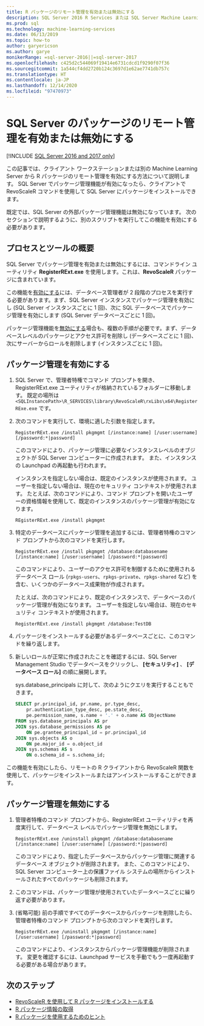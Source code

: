 ```yaml
---
title: R パッケージのリモート管理を有効または無効にする
description: SQL Server 2016 R Services または SQL Server Machine Learning Services 上の R パッケージのリモート管理を有効にします (データベース内)
ms.prod: sql
ms.technology: machine-learning-services
ms.date: 06/13/2019
ms.topic: how-to
author: garyericson
ms.author: garye
monikerRange: =sql-server-2016||=sql-server-2017
ms.openlocfilehash: c425d2c544069f19414e6731cdcd1f9290f07f36
ms.sourcegitcommit: 1a544cf4dd2720b124c3697d1e62ae7741db757c
ms.translationtype: HT
ms.contentlocale: ja-JP
ms.lasthandoff: 12/14/2020
ms.locfileid: "97470973"
---
```

# <a name="enable-or-disable-remote-package-management-for-sql-server"></a>SQL Server のパッケージのリモート管理を有効または無効にする
[!INCLUDE [SQL Server 2016 and 2017 only](../../includes/applies-to-version/sqlserver2016-2017-only.md)]

この記事では、クライアント ワークステーションまたは別の Machine Learning Server から R パッケージのリモート管理を有効にする方法について説明します。 SQL Server でパッケージ管理機能が有効になったら、クライアントで RevoScaleR コマンドを使用して SQL Server にパッケージをインストールできます。

既定では、SQL Server の外部パッケージ管理機能は無効になっています。 次のセクションで説明するように、別のスクリプトを実行してこの機能を有効にする必要があります。

## <a name="overview-of-process-and-tools"></a>プロセスとツールの概要

SQL Server でパッケージ管理を有効または無効にするには、コマンドライン ユーティリティ **RegisterRExt.exe** を使用します。これは、**RevoScaleR** パッケージに含まれています。

この機能を[有効にする](#bkmk_enable)には、データベース管理者が 2 段階のプロセスを実行する必要があります。まず、SQL Server インスタンスでパッケージ管理を有効にし (SQL Server インスタンスごとに 1 回)、次に SQL データベースでパッケージ管理を有効にします (SQL Server データベースごとに 1 回)。

パッケージ管理機能を[無効にする](#bkmk_disable)場合も、複数の手順が必要です。まず、データベースレベルのパッケージとアクセス許可を削除し (データベースごとに 1 回)、次にサーバーからロールを削除します (インスタンスごとに 1 回)。

## <a name="enable-package-management"></a><a name="bkmk_enable"></a> パッケージ管理を有効にする

1. SQL Server で、管理者特権でコマンド プロンプトを開き、RegisterRExt.exe ユーティリティが格納されているフォルダーに移動します。 既定の場所は `<SQLInstancePath>\R_SERVICES\library\RevoScaleR\rxLibs\x64\RegisterRExe.exe` です。

2. 次のコマンドを実行して、環境に適した引数を指定します。

    `RegisterRExt.exe /install pkgmgmt [/instance:name] [/user:username] [/password:*|password]`

    このコマンドにより、パッケージ管理に必要なインスタンスレベルのオブジェクトが SQL Server コンピューターに作成されます。 また、インスタンスの Launchpad の再起動も行われます。

    インスタンスを指定しない場合は、既定のインスタンスが使用されます。 ユーザーを指定しない場合は、現在のセキュリティ コンテキストが使用されます。 たとえば、次のコマンドにより、コマンド プロンプトを開いたユーザーの資格情報を使用して、既定のインスタンスのパッケージ管理が有効になります。

    `REgisterRExt.exe /install pkgmgmt`

3. 特定のデータベースにパッケージ管理を追加するには、管理者特権のコマンド プロンプトから次のコマンドを実行します。

    `RegisterRExt.exe /install pkgmgmt /database:databasename [/instance:name] [/user:username] [/password:*|password]`
   
    このコマンドにより、ユーザーのアクセス許可を制御するために使用されるデータベース ロール (`rpkgs-users`、`rpkgs-private`、`rpkgs-shared` など) を含む、いくつかのデータベース成果物が作成されます。

    たとえば、次のコマンドにより、既定のインスタンスで、データベースのパッケージ管理が有効になります。 ユーザーを指定しない場合は、現在のセキュリティ コンテキストが使用されます。

    `RegisterRExt.exe /install pkgmgmt /database:TestDB`

4. パッケージをインストールする必要があるデータベースごとに、このコマンドを繰り返します。

5. 新しいロールが正常に作成されたことを確認するには、SQL Server Management Studio でデータベースをクリックし、 **[セキュリティ]** 、 **[データベース ロール]** の順に展開します。

    sys.database_principals に対して、次のようにクエリを実行することもできます。

    ```sql
    SELECT pr.principal_id, pr.name, pr.type_desc,   
        pr.authentication_type_desc, pe.state_desc,   
        pe.permission_name, s.name + '.' + o.name AS ObjectName  
    FROM sys.database_principals AS pr  
    JOIN sys.database_permissions AS pe  
        ON pe.grantee_principal_id = pr.principal_id  
    JOIN sys.objects AS o  
        ON pe.major_id = o.object_id  
    JOIN sys.schemas AS s  
        ON o.schema_id = s.schema_id;
    ```

この機能を有効にしたら、リモートの R クライアントから RevoScaleR 関数を使用して、パッケージをインストールまたはアンインストールすることができます。

## <a name="disable-package-management"></a><a name="bkmk_disable"></a> パッケージ管理を無効にする

1. 管理者特権のコマンド プロンプトから、RegisterRExt ユーティリティを再度実行して、データベース レベルでパッケージ管理を無効にします。

    `RegisterRExt.exe /uninstall pkgmgmt /database:databasename [/instance:name] [/user:username] [/password:*|password]`

    このコマンドにより、指定したデータベースからパッケージ管理に関連するデータベース オブジェクトが削除されます。 また、このコマンドにより、SQL Server コンピューター上の保護ファイル システムの場所からインストールされたすべてのパッケージも削除されます。

2. このコマンドは、パッケージ管理が使用されていたデータベースごとに繰り返す必要があります。

3.  (省略可能) 前の手順ですべてのデータベースからパッケージを削除したら、管理者特権のコマンド プロンプトから次のコマンドを実行します。

    `RegisterRExt.exe /uninstall pkgmgmt [/instance:name] [/user:username] [/password:*|password]`

    このコマンドにより、インスタンスからパッケージ管理機能が削除されます。 変更を確認するには、Launchpad サービスを手動でもう一度再起動する必要がある場合があります。

## <a name="next-steps"></a>次のステップ

+ [RevoScaleR を使用して R パッケージをインストールする](install-r-packages-with-revoscaler.md)
+ [R パッケージ情報の取得](r-package-information.md)
+ [R パッケージを使用するためのヒント](tips-for-using-r-packages.md)
